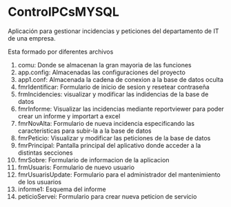 # ControlPCsMYSQL

Aplicación para gestionar incidencias y peticiones del departamento de IT de una empresa.

Esta formado por diferentes archivos

1. comu: Donde se almacenan la gran mayoria de las funciones 
1. app.config: Almacenadas las configuraciones del proyecto
1. app1.conf: Almacenada la cadena de conexion a la base de datos oculta
1. fmrIdentificar:  Formulario de inicio de sesion y resetear contraseña
1. frmIncidencies: visualizar y modificar las indidencias de la base de datos
1. fmrInforme: Visualizar las incidencias mediante reportviewer para poder crear un informe y importart a excel
1. fmrNovAlta: Formulario de nueva incidencia especificando las caracteristicas para subir-la a la base de datos
1. fmrPeticio: Visualizar y modificar las peticiones de la base de datos
1. fmrPrincipal: Pantalla principal del aplicativo donde acceder a la distintas secciones
1. fmrSobre: Formulario de informacion de la aplicacion
1. frmUsuaris: Formulario de nuevo usuario
1. fmrUsuarisUpdate: Formulario para el administrador del mantenimiento de los usuarios
1. informe1: Esquema del informe 
1. peticioServei: Formulario para crear nueva peticion de servicio 

